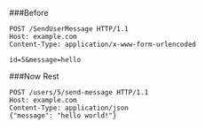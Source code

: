 

###Before
``` 
POST /SendUserMessage HTTP/1.1
Host: example.com
Content-Type: application/x-www-form-urlencoded

id=5&message=hello
``` 

###Now Rest
```
POST /users/5/send-message HTTP/1.1
Host: example.com
Content-Type: application/json
{"message": "hello world!"}
```
